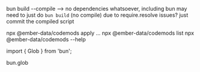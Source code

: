 bun build --compile --> no dependencies whatsoever, including bun
may need to just do `bun build` (no compile) due to require.resolve issues?
just commit the compiled script

npx @ember-data/codemods apply ...
npx @ember-data/codemods list
npx @ember-data/codemods --help


import { Glob } from 'bun';

bun.glob
